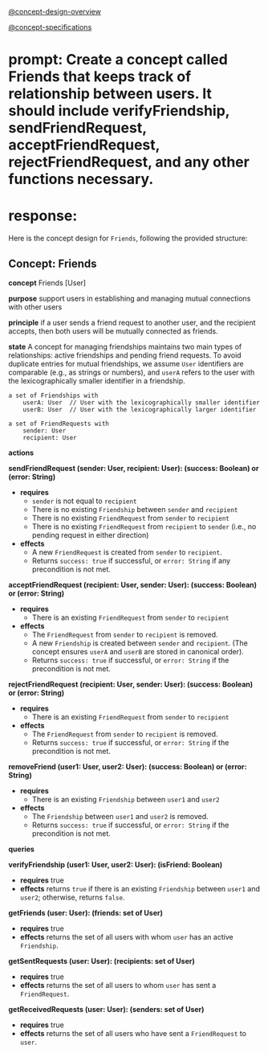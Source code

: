 [@concept-design-overview](../../background/concept-design-overview.md)

[@concept-specifications](../../background/concept-specifications.md)

# prompt: Create a concept called Friends that keeps track of relationship between users. It should include verifyFriendship, sendFriendRequest, acceptFriendRequest, rejectFriendRequest, and any other functions necessary.
# response:

Here is the concept design for `Friends`, following the provided structure:

## Concept: Friends

**concept** Friends \[User]

**purpose** support users in establishing and managing mutual connections with other users

**principle** if a user sends a friend request to another user, and the recipient accepts, then both users will be mutually connected as friends.

**state**
A concept for managing friendships maintains two main types of relationships: active friendships and pending friend requests. To avoid duplicate entries for mutual friendships, we assume `User` identifiers are comparable (e.g., as strings or numbers), and `userA` refers to the user with the lexicographically smaller identifier in a friendship.

```
a set of Friendships with
    userA: User  // User with the lexicographically smaller identifier
    userB: User  // User with the lexicographically larger identifier

a set of FriendRequests with
    sender: User
    recipient: User
```

**actions**

**sendFriendRequest (sender: User, recipient: User): (success: Boolean) or (error: String)**
*   **requires**
    *   `sender` is not equal to `recipient`
    *   There is no existing `Friendship` between `sender` and `recipient`
    *   There is no existing `FriendRequest` from `sender` to `recipient`
    *   There is no existing `FriendRequest` from `recipient` to `sender` (i.e., no pending request in either direction)
*   **effects**
    *   A new `FriendRequest` is created from `sender` to `recipient`.
    *   Returns `success: true` if successful, or `error: String` if any precondition is not met.

**acceptFriendRequest (recipient: User, sender: User): (success: Boolean) or (error: String)**
*   **requires**
    *   There is an existing `FriendRequest` from `sender` to `recipient`
*   **effects**
    *   The `FriendRequest` from `sender` to `recipient` is removed.
    *   A new `Friendship` is created between `sender` and `recipient`. (The concept ensures `userA` and `userB` are stored in canonical order).
    *   Returns `success: true` if successful, or `error: String` if the precondition is not met.

**rejectFriendRequest (recipient: User, sender: User): (success: Boolean) or (error: String)**
*   **requires**
    *   There is an existing `FriendRequest` from `sender` to `recipient`
*   **effects**
    *   The `FriendRequest` from `sender` to `recipient` is removed.
    *   Returns `success: true` if successful, or `error: String` if the precondition is not met.

**removeFriend (user1: User, user2: User): (success: Boolean) or (error: String)**
*   **requires**
    *   There is an existing `Friendship` between `user1` and `user2`
*   **effects**
    *   The `Friendship` between `user1` and `user2` is removed.
    *   Returns `success: true` if successful, or `error: String` if the precondition is not met.

**queries**

**verifyFriendship (user1: User, user2: User): (isFriend: Boolean)**
*   **requires** true
*   **effects** returns `true` if there is an existing `Friendship` between `user1` and `user2`; otherwise, returns `false`.

**getFriends (user: User): (friends: set of User)**
*   **requires** true
*   **effects** returns the set of all users with whom `user` has an active `Friendship`.

**getSentRequests (user: User): (recipients: set of User)**
*   **requires** true
*   **effects** returns the set of all users to whom `user` has sent a `FriendRequest`.

**getReceivedRequests (user: User): (senders: set of User)**
*   **requires** true
*   **effects** returns the set of all users who have sent a `FriendRequest` to `user`.